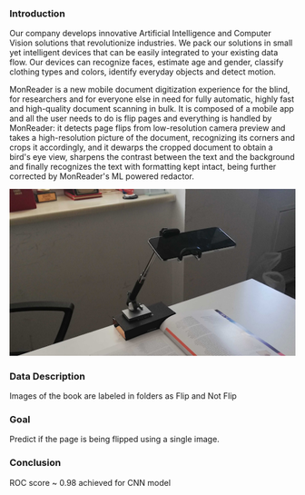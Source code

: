 ### Introduction
Our company develops innovative Artificial Intelligence and Computer Vision solutions that revolutionize industries. We pack our solutions in small yet intelligent devices that can be easily integrated to your existing data flow. Our devices can recognize faces, estimate age and gender, classify clothing types and colors, identify everyday objects and detect motion.

MonReader is a new mobile document digitization experience for the blind, for researchers and for everyone else in need for fully automatic, highly fast and high-quality document scanning in bulk. It is composed of a mobile app and all the user needs to do is flip pages and everything is handled by MonReader: it detects page flips from low-resolution camera preview and takes a high-resolution picture of the document, recognizing its corners and crops it accordingly, and it dewarps the cropped document to obtain a bird's eye view, sharpens the contrast between the text and the background and finally recognizes the text with formatting kept intact, being further corrected by MonReader's ML powered redactor.

![bookreader](img/mon1.png)

### Data Description
Images of the book are labeled in folders as Flip and Not Flip

### Goal
Predict if the page is being flipped using a single image.

### Conclusion
ROC score ~ 0.98 achieved for CNN model
